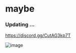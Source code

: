 # maybe 

### Updating ...

https://discord.gg/CutAG3kp7T

![image](https://github.com/bot-nosense/maybe/assets/108250685/acd8715a-558b-45d2-8c97-5cff408a17c9)


